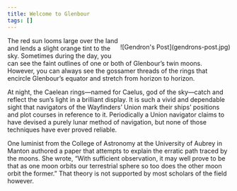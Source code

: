 ```yaml
---
title: Welcome to Glenbour
tags: []
---
```

<p style="max-width: 50%; float: right;">
![Gendron's Post](gendrons-post.jpg)
</p>
The red sun looms large over the land and lends a slight orange tint to the sky. Sometimes during the day, you can see the faint outlines of one or both of Glenbour’s twin moons. However, you can always see the gossamer threads of the rings that encircle Glenbour’s equator and stretch from horizon to horizon.

At night, the Caelean rings—named for Caelus, god of the sky—catch and reflect the sun’s light in a brilliant display. It is such a vivid and dependable sight that navigators of the Wayfinders’ Union mark their ships’ positions and plot courses in reference to it. Periodically a Union navigator claims to have devised a purely lunar method of navigation, but none of those techniques have ever proved reliable. 

One luminist from the College of Astronomy at the University of Aubrey in Manton authored a paper that attempts to explain the erratic path traced by the moons. She wrote, “With sufficient observation, it may well prove to be that as one moon orbits our terrestrial sphere so too does the other moon orbit the former.” That theory is not supported by most scholars of the field however.